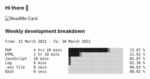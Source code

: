 ### Hi there 👋

<!--
**itzcy/itzcy** is a ✨ _special_ ✨ repository because its `README.md` (this file) appears on your GitHub profile.

Here are some ideas to get you started:

- 🔭 I’m currently working on ...
- 🌱 I’m currently learning ...
- 👯 I’m looking to collaborate on ...
- 🤔 I’m looking for help with ...
- 💬 Ask me about ...
- 📫 How to reach me: ...
- 😄 Pronouns: ...
- ⚡ Fun fact: ...
-->
![ReadMe Card](https://github-readme-stats.vercel.app/api?username=itzcy&show_icons=true&title_color=2d3198&icon_color=797cb8&text_color=24292e&bg_color=f6f8fa)

### Weekly development breakdown
<!--START_SECTION:waka-->

```text
From: 23 March 2022 - To: 30 March 2022

PHP          4 hrs 20 mins   ██████████████████▒░░░░░░   72.87 %
HTML         1 hr 18 mins    █████▒░░░░░░░░░░░░░░░░░░░   21.92 %
JavaScript   10 mins         ▓░░░░░░░░░░░░░░░░░░░░░░░░   02.87 %
Log          8 mins          ▓░░░░░░░░░░░░░░░░░░░░░░░░   02.30 %
.env file    0 secs          ░░░░░░░░░░░░░░░░░░░░░░░░░   00.03 %
Bash         0 secs          ░░░░░░░░░░░░░░░░░░░░░░░░░   00.02 %
```

<!--END_SECTION:waka-->
